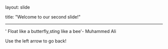 layout: slide

title: "Welcome to our second slide!"

---

 ' Float like a butterfly,sting like a bee'- Muhammed Ali

Use the left arrow to go back!
